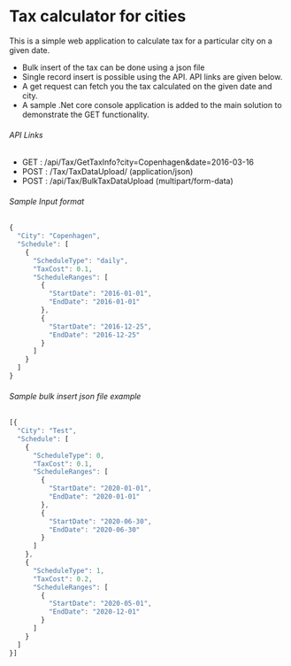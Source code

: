 
# Tax calculator for cities

This is a simple web application to calculate tax for a particular city on a given date.
* Bulk insert of the tax can be done using a json file
* Single record insert is possible using the API. API links are given below.
* A get request can fetch you the tax calculated on the given date and city.
* A sample .Net core console application is added to the main solution to demonstrate the GET functionality.


###### API Links
* GET : /api/Tax/GetTaxInfo?city=Copenhagen&date=2016-03-16
* POST : /Tax/TaxDataUpload/   (application/json)
* POST : /api/Tax/BulkTaxDataUpload  (multipart/form-data)

###### Sample Input format
```javascript
{
  "City": "Copenhagen",
  "Schedule": [
    {
      "ScheduleType": "daily",
      "TaxCost": 0.1,
      "ScheduleRanges": [
        {
          "StartDate": "2016-01-01",
          "EndDate": "2016-01-01"
        },
        {
          "StartDate": "2016-12-25",
          "EndDate": "2016-12-25"
        }
      ]
    }
  ]
}
```

###### Sample bulk insert json file example
```javascript
[{
  "City": "Test",
  "Schedule": [
    {
      "ScheduleType": 0,
      "TaxCost": 0.1,
      "ScheduleRanges": [
        {
          "StartDate": "2020-01-01",
          "EndDate": "2020-01-01"
        },
        {
          "StartDate": "2020-06-30",
          "EndDate": "2020-06-30"
        }
      ]
    },
    {
      "ScheduleType": 1,
      "TaxCost": 0.2,
      "ScheduleRanges": [
        {
          "StartDate": "2020-05-01",
          "EndDate": "2020-12-01"
        }
      ]
    }
  ]
}]
```

